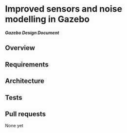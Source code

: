 # Improved sensors and noise modelling in Gazebo
***Gazebo Design Document***

## Overview 

## Requirements

## Architecture

## Tests ##

## Pull requests ##

None yet